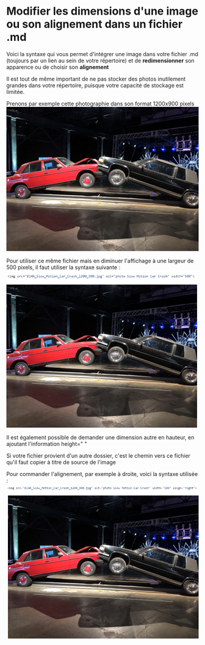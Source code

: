 # Modifier les dimensions d'une image ou son alignement dans un fichier .md

Voici la syntaxe qui vous permet d'intégrer une image dans votre fichier .md (toujours par un lien au sein de votre répertoire) et de **redimensionner** son apparence ou de choisir son **alignement**

Il est tout de même important de ne pas stocker des photos inutilement grandes dans votre répertoire, puisque votre capacité de stockage est limitée.

Prenons par exemple cette photographie dans son format 1200x900 pixels 
![Slow Motion Car Crash](BIAN_Slow_Motion_Car_Crash_1200_900.jpg)


Pour utiliser ce même fichier mais en diminuer l'affichage à une largeur de 500 pixels, il faut utiliser la syntaxe suivante : 
![Syntaxe dimension](capture_ecran_syntaxe_redimension.png)
<img src="BIAN_Slow_Motion_Car_Crash_1200_900.jpg" alt="photo Slow Motion Car Crash" width="500">

Il est également possible de demander une dimension autre en hauteur, en ajoutant l'information height=" "

Si votre fichier provient d'un autre dossier, c'est le chemin vers ce fichier qu'il faut copier à titre de source de l'image

Pour commander l'alignement, par exemple à droite, voici la syntaxe utilisée :
![Syntaxe alignement](capture_ecran_syntaxe_alignement.png)
<img src="BIAN_Slow_Motion_Car_Crash_1200_900.jpg" alt="photo Slow Motion Car Crash" width="500" align="right">
